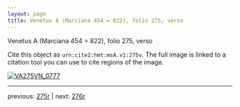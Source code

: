 ```yaml
---
layout: page
title: Venetus A (Marciana 454 = 822), folio 275, verso
---
```


Venetus A (Marciana 454 = 822), folio 275, verso

Cite this object as `urn:cite2:hmt:msA.v1:275v`.  The full image is linked to a citation tool you can use to cite regions of the image.

[![VA275VN_0777](http://www.homermultitext.org/iipsrv?IIIF=/project/homer/pyramidal/deepzoom/hmt/vaimg/2017a/VA275VN_0777.tif/full/800,/0/default.jpg)](http://www.homermultitext.org/ict2/?urn=urn:cite2:hmt:vaimg.2017a:VA275VN_0777) 

---

previous:  [275r](../275r/) | next: [276r](../276r/)